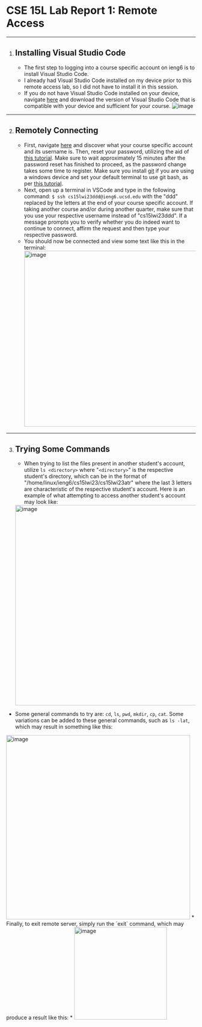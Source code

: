 # CSE 15L Lab Report 1: Remote Access
---
1. ## Installing Visual Studio Code
    * The first step to logging into a course specific account on ieng6 is to install Visual Studio Code.
    * I already had Visual Studio Code installed on my device prior to this remote access lab, so I did not have to install it in this session.
    * If you do not have Visual Studio Code installed on your device, navigate [here](https://code.visualstudio.com/download) and download the version of Visual Studio Code that is compatible with your device and sufficient for your course. 
  ![image](https://user-images.githubusercontent.com/122576045/212810552-6c1e7d85-a977-454a-a5e0-62de1dd01e4e.png)
  ---
2. ## Remotely Connecting
   * First, navigate [here](https://sdacs.ucsd.edu/~icc/index.php) and discover what your course specific account and its username is. Then, reset your password, utilizing the aid of [this tutorial](https://docs.google.com/document/d/1hs7CyQeh-MdUfM9uv99i8tqfneos6Y8bDU0uhn1wqho/edit). Make sure to wait approximately 15 minutes after the password reset has finished to proceed, as the password change takes some time to register. Make sure you install [git](https://gitforwindows.org/) if you are using a windows device and set your default terminal to use git bash, as per [this tutorial](https://stackoverflow.com/a/50527994).
   * Next, open up a terminal in VSCode and type in the following command: `$ ssh cs15lwi23ddd@ieng6.ucsd.edu` with the "ddd" replaced by the letters at the end of your course specific account. If taking another course and/or during another quarter, make sure that you use your respective username instead of "cs15lwi23ddd". If a message prompts you to verify whether you do indeed want to continue to connect, affirm the request and then type your respective password.
   * You should now be connected and view some text like this in the terminal: <img width="467" alt="image" src="https://user-images.githubusercontent.com/122576045/212815184-b873658b-b752-4a7f-a711-329b96391483.png">
---
3. ## Trying Some Commands
   * When trying to list the files present in another student's account, utilize `ls <directory>` where "`<directory>`" is the respective student's directory, which can be in the format of "/home/linux/ieng6/cs15lwi23/cs15lwi23atr" where the last 3 letters are characteristic of the respective student's account. Here is an example of what attempting to access another student's account may look like:
   <img width="532" alt="image" src="https://user-images.githubusercontent.com/122576045/212816703-6f21aafa-f571-4f79-9d5b-8530c4b45536.png">
  
  * Some general commands to try are: `cd`, `ls`, `pwd`, `mkdir`, `cp`, `cat`. Some variations can be added to these general commands, such as `ls -lat`, which may result in something like this: 
  <img width="489" alt="image" src="https://user-images.githubusercontent.com/122576045/212817341-170116ef-0939-4546-ade7-acaeabd294e4.png">
  * Finally, to exit remote server, simply run the `exit` command, which may produce a result like this: 
  * <img width="246" alt="image" src="https://user-images.githubusercontent.com/122576045/212817736-7f15171e-688f-4bbb-851c-7e01db1cd713.png">
